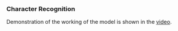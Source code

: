 ### Character Recognition

Demonstration of the working of the model is shown in the [video](https://drive.google.com/open?id=1AHXWej62eGBWGhyImzSDUVZMvtuEQyap).
